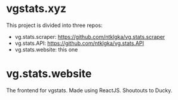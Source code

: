 # vgstats.xyz
This project is divided into three repos:

* vg.stats.scraper: https://github.com/ntklgka/vg.stats.scraper
* vg.stats.API: https://github.com/ntklgka/vg.stats.API
* vg.stats.website: this one


# vg.stats.website
The frontend for vgstats. Made using ReactJS. Shoutouts to Ducky.
